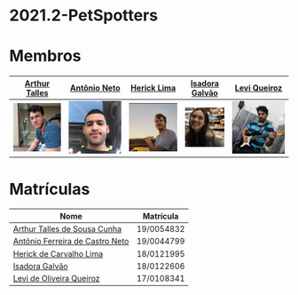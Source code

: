 # 2021.2-PetSpotters
# Membros
| [Arthur Talles](https://github.com/art1505) | [Antônio Neto](https://github.com/antoniotoineto) | [Herick Lima](https://github.com/hericklima22) | [Isadora Galvão](https://github.com/isadoragalvaoss) | [Levi Queiroz](https://github.com/LeviQ27) |
| --- | --- | --- | --- | --- |
![screen_shot](./assets/img/members/Arthur.jpeg) | ![screen_shot](./assets/img/members/Antonio.jpeg) | ![screen_shot](./assets/img/members/Herick.jpeg) | ![screen_shot](./assets/img/members/Isadora.jpeg) | ![screen_shot](./assets/img/members/levi.jpeg) |

# Matrículas
| Nome | Matrícula |
|---------------------------| ---------- |
| <a href="https://github.com/art1505">Arthur Talles de Sousa Cunha</a>             | 19/0054832 |
| <a href="https://github.com/antoniotoineto">Antônio Ferreira de Castro Neto</a>   | 19/0044799 |
| <a href="https://github.com/hericklima22">Herick de Carvalho Lima</a>             | 18/0121995 |
| <a href="https://github.com/isadoragalvaoss">Isadora Galvão</a>                   | 18/0122606 |
| <a href="https://github.com/LeviQ27">Levi de Oliveira Queiroz</a>                 | 17/0108341 |

